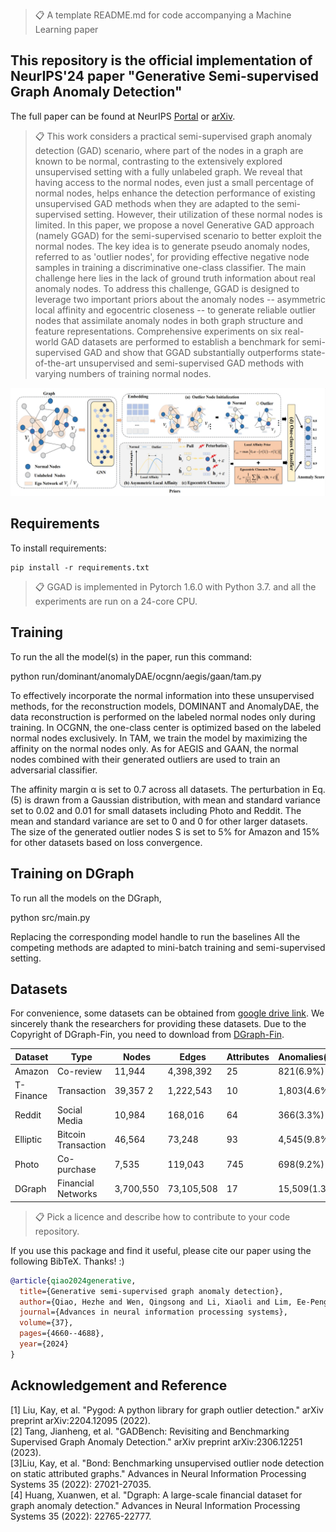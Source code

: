 >📋  A template README.md for code accompanying a Machine Learning paper

This repository is the official implementation of NeurIPS'24 paper "Generative Semi-supervised Graph Anomaly Detection"
-
The full paper can be found at NeurIPS [Portal](https://neurips.cc/virtual/2024/poster/92932) or [arXiv](https://arxiv.org/abs/2402.11887).

[//]: # ( Optional: include a graphic explaining your approach/main result, bibtex entry, link to demos, blog posts and tutorials)
>📋  This work considers a practical semi-supervised graph anomaly detection (GAD) scenario, where part of the nodes in a graph are known to be normal, contrasting to the extensively explored unsupervised setting with a fully unlabeled graph. We reveal that having access to the normal nodes, even just a small percentage of normal nodes, helps enhance the detection performance of existing unsupervised GAD methods when they are adapted to the semi-supervised setting. However, their utilization of these normal nodes is limited. In this paper, we propose a novel Generative GAD approach (namely GGAD) for the semi-supervised scenario to better exploit the normal nodes. The key idea is to generate pseudo anomaly nodes, referred to as 'outlier nodes', for providing effective negative node samples in training a discriminative one-class classifier. The main challenge here lies in the lack of ground truth information about real anomaly nodes. To address this challenge, GGAD is designed to leverage two important priors about the anomaly nodes -- asymmetric local affinity and egocentric closeness -- to generate reliable outlier nodes that assimilate anomaly nodes in both graph structure and feature representations. Comprehensive experiments on six real-world GAD datasets are performed to establish a benchmark for semi-supervised GAD and show that GGAD substantially outperforms state-of-the-art unsupervised and semi-supervised GAD methods with varying numbers of training normal nodes.

![Framework of GGAD](framework.png)
## Requirements

To install requirements:

```setup
pip install -r requirements.txt
```

[//]: # (Describe how to set up the environment, e.g. pip/conda/docker commands, download datasets, etc...)
>📋
GGAD is implemented in Pytorch 1.6.0 with Python 3.7. and all the experiments are run on a 24-core CPU.


## Training 

To run the all the model(s) in the paper, run this command:

python run/dominant/anomalyDAE/ocgnn/aegis/gaan/tam.py


 To effectively incorporate the normal information into these unsupervised methods, for the reconstruction models, DOMINANT and AnomalyDAE, the data reconstruction is performed on the labeled normal nodes only during training. In OCGNN, the one-class center is optimized based on the labeled normal nodes exclusively. In TAM, we train the model by maximizing the affinity on the normal nodes only. As for AEGIS and GAAN, the normal nodes combined with their generated outliers are used to train an adversarial classifier.

The affinity margin α is set to 0.7 across all datasets. The perturbation in Eq. (5) is drawn from a Gaussian distribution, with mean and standard variance set to 0.02 and
0.01 for small datasets including Photo and Reddit. The mean and standard variance are set to 0 and 0 for other larger datasets. The size of the generated outlier nodes S is set to 5% for Amazon and 15% for other datasets based on loss convergence.


## Training on DGraph 

To run all the models on the DGraph, 

python src/main.py  

Replacing the corresponding model handle to run the baselines 
All the competing methods are adapted to mini-batch training and semi-supervised setting.

## Datasets
For convenience, some datasets can be obtained from [google drive link](https://drive.google.com/drive/folders/1rEKW5JLdB1VGwyJefAD8ppXYDAXc5FFj?usp=sharing.). 
We sincerely thank the researchers for providing these datasets.
Due to the Copyright of DGraph-Fin, you need to download from [DGraph-Fin](https://dgraph.xinye.com/introduction).

| Dataset | Type | Nodes| Edges      | Attributes         | Anomalies(Rate) |
|--------|-------------|----------|----------------|----------|----------|
|Amazon |Co-review |11,944 |4,398,392| 25| 821(6.9%)|
|T-Finance| Transaction| 39,357 2|1,222,543 |10 |1,803(4.6%)|
|Reddit| Social Media |10,984| 168,016 |64| 366(3.3%)|
|Elliptic| Bitcoin Transaction| 46,564 |73,248| 93 |4,545(9.8%)|
|Photo| Co-purchase| 7,535| 119,043| 745| 698(9.2%)|
|DGraph| Financial Networks| 3,700,550 |73,105,508| 17 |15,509(1.3%)|

>📋  Pick a licence and describe how to contribute to your code repository. 

If you use this package and find it useful, please cite our paper using the following BibTeX. Thanks! :)

```bibtex
@article{qiao2024generative,
  title={Generative semi-supervised graph anomaly detection},
  author={Qiao, Hezhe and Wen, Qingsong and Li, Xiaoli and Lim, Ee-Peng and Pang, Guansong},
  journal={Advances in neural information processing systems},
  volume={37},
  pages={4660--4688},
  year={2024}
}
```

## Acknowledgement and Reference
[1] Liu, Kay, et al. "Pygod: A python library for graph outlier detection." arXiv preprint arXiv:2204.12095 (2022).  \
[2] Tang, Jianheng, et al. "GADBench: Revisiting and Benchmarking Supervised Graph Anomaly Detection." arXiv preprint arXiv:2306.12251 (2023). \
[3]Liu, Kay, et al. "Bond: Benchmarking unsupervised outlier node detection on static attributed graphs." Advances in Neural Information Processing Systems 35 (2022): 27021-27035. \
[4] Huang, Xuanwen, et al. "Dgraph: A large-scale financial dataset for graph anomaly detection." Advances in Neural Information Processing Systems 35 (2022): 22765-22777.
